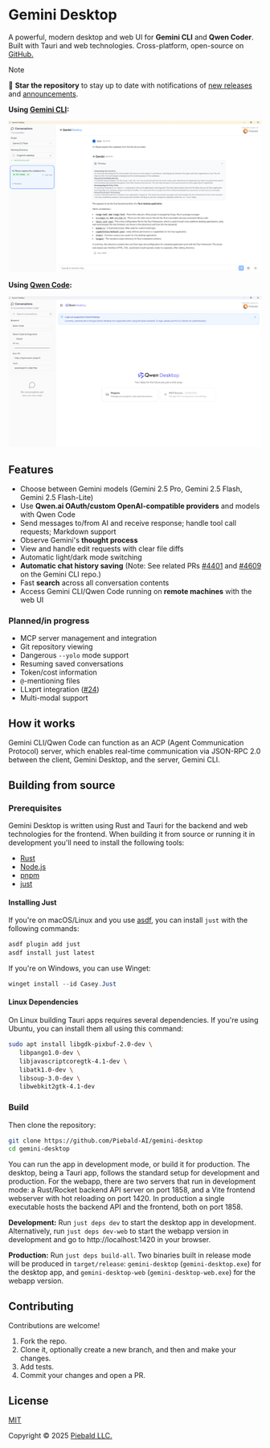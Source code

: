 # Gemini Desktop

A powerful, modern desktop and web UI for **Gemini CLI** and **Qwen Coder**.  Built with Tauri and web technologies.  Cross-platform, open-source on [GitHub.](https://github.com/Piebald-AI/gemini-desktop)

> [!note]
> :star2: **Star the repository** to stay up to date with notifications of [new releases](https://github.com/Piebald-AI/gemini-desktop/releases) and [announcements](https://github.com/Piebald-AI/gemini-desktop/discussions/categories/announcements).

**Using [Gemini CLI](https://github.com/google-gemini/gemini-cli):**

<img alt="Screenshot of Gemini Desktop" src="./assets/screenshot.png" width="600">

**Using [Qwen Code](https://github.com/QwenLM/qwen-code):**

<img alt="Screenshot of Gemini Desktop for Qwen Code" src="./assets/qwen-desktop.png" width="600">

## Features

- Choose between Gemini models (Gemini 2.5 Pro, Gemini 2.5 Flash, Gemini 2.5 Flash-Lite)
- Use **Qwen.ai OAuth/custom OpenAI-compatible providers** and models with Qwen Code
- Send messages to/from AI and receive response; handle tool call requests; Markdown support
- Observe Gemini's **thought process**
- View and handle edit requests with clear file diffs
- Automatic light/dark mode switching
- **Automatic chat history saving** (Note: See related PRs [#4401](https://github.com/google-gemini/gemini-cli/pull/4401) and [#4609](https://github.com/google-gemini/gemini-cli/pull/4609) on the Gemini CLI repo.)
- Fast **search** across all conversation contents
- Access Gemini CLI/Qwen Code running on **remote machines** with the web UI

### Planned/in progress

- MCP server management and integration
- Git repository viewing
- Dangerous `--yolo` mode support
- Resuming saved conversations
- Token/cost information
- `@`-mentioning files
- LLxprt integration ([#24](https://github.com/Piebald-AI/gemini-desktop/issues/24))
- Multi-modal support

## How it works

Gemini CLI/Qwen Code can function as an ACP (Agent Communication Protocol) server, which enables real-time communication via JSON-RPC 2.0 between the client, Gemini Desktop, and the server, Gemini CLI.

## Building from source

### Prerequisites

Gemini Desktop is written using Rust and Tauri for the backend and web technologies for the frontend.  When building it from source or running it in development you'll need to install the following tools:

- [Rust](https://rust-lang.org)
- [Node.js](https://nodejs.org)
- [pnpm](https://pnpm.io)
- [just](https://just.systems)

#### Installing Just

If you're on macOS/Linux and you use [asdf](https://asdf-vm.com), you can install `just` with the following commands:

```bash
asdf plugin add just
asdf install just latest
```

If you're on Windows, you can use Winget:

```powershell
winget install --id Casey.Just
```

#### Linux Dependencies

On Linux building Tauri apps requires several dependencies.  If you're using Ubuntu, you can install them all using this command:

```bash
sudo apt install libgdk-pixbuf-2.0-dev \
   libpango1.0-dev \
   libjavascriptcoregtk-4.1-dev \
   libatk1.0-dev \
   libsoup-3.0-dev \
   libwebkit2gtk-4.1-dev
```

### Build

Then clone the repository:

```bash
git clone https://github.com/Piebald-AI/gemini-desktop
cd gemini-desktop
```

You can run the app in development mode, or build it for production.  The desktop, being a Tauri app, follows the standard setup for development and production.  For the webapp, there are two servers that run in development mode: a Rust/Rocket backend API server on port 1858, and a Vite frontend webserver with hot reloading on port 1420.  In production a single executable hosts the backend API and the frontend, both on port 1858.

**Development:** Run `just deps dev` to start the desktop app in development.  Alternatively, run `just deps dev-web` to start the webapp version in development and go to http://localhost:1420 in your browser.

**Production:** Run `just deps build-all`.  Two binaries built in release mode will be produced in `target/release`: `gemini-desktop` (`gemini-desktop.exe`) for the desktop app, and `gemini-desktop-web` (`gemini-desktop-web.exe`) for the webapp version.
 
## Contributing

Contributions are welcome!
1. Fork the repo.
2. Clone it, optionally create a new branch, and then and make your changes.
3. Add tests.
4. Commit your changes and open a PR.

## License

[MIT](./LICENSE)

Copyright © 2025 [Piebald LLC.](https://piebald.ai)
